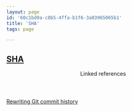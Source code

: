 ```yaml
---
layout: page
id: '60c1bd0a-c8b5-4ffa-b1f6-3a03965065b1'
title: 'SHA'
tags: page

---
```

  
<h2 class="text-3xl font-semibold mb-4"><a href="/pages/sha">SHA</a></h2>

<div class="space-y-2">

</div>



<section class="mt-8 space-y-2">
<header class="text-gray-500">Linked references</header>
<a class="block bg-gray-800 p-4 rounded text-teal-400 focus:outline-none focus:ring-2 focus:ring-offset-2 focus:ring-offset-gray-900 focus:ring-teal-400 hover:ring-2 hover:ring-offset-2 hover:ring-offset-gray-900 hover:ring-teal-400" href="/pages/rewriting-git-commit-history">Rewriting Git commit history</a>
  </section>
